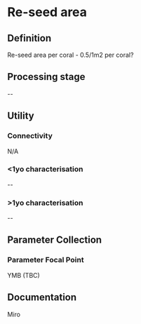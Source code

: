# Re-seed area
<!-- 
{: .no_toc .text-delta }
* TOC
{:toc} -->

## Definition

Re-seed area per coral - 0.5/1m2 per coral?

## Processing stage

--

## Utility 
### Connectivity

N/A

### <1yo characterisation

--

### >1yo characterisation

--

## Parameter Collection
### Parameter Focal Point

YMB (TBC)

## Documentation

Miro